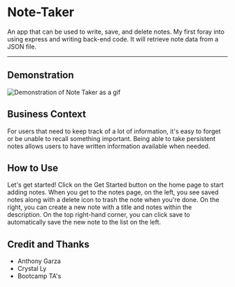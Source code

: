# Note-Taker
An app that can be used to write, save, and delete notes. My first foray into using express and writing back-end code. It will retrieve note data from a JSON file.

-----

## Demonstration 

![Demonstration of Note Taker as a gif](https://github.com/cml2377/Note-Taker/blob/master/public/assets/demo.gif)

## Business Context

For users that need to keep track of a lot of information, it's easy to forget or be unable to recall something important. Being able to take persistent notes allows users to have written information available when needed.

## How to Use

Let's get started! Click on the Get Started button on the home page to start adding notes. 
When you get to the notes page, on the left, you see saved notes along with a delete icon to trash the note when you're done. 
On the right, you can create a new note with a title and notes within the description. 
On the top right-hand corner, you can click save to automatically save the new note to the list on the left. 

## Credit and Thanks
- Anthony Garza
- Crystal Ly
- Bootcamp TA's